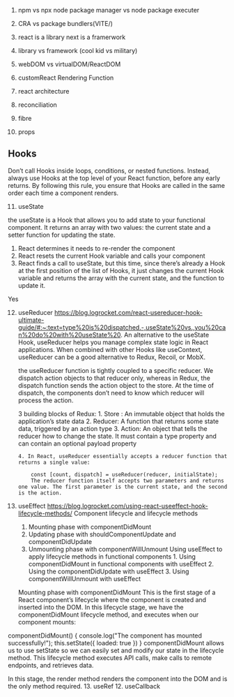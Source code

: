 1. npm vs npx
node package manager vs node package executer

2. CRA vs package bundlers(VITE/)

3. react is a library
next is a framerwork

4. library vs framework
(cool kid vs military)

5. webDOM vs virtualDOM/ReactDOM

6. customReact Rendering Function

7. react architecture

8. reconciliation

9. fibre

10. props

## Hooks

Don’t call Hooks inside loops, conditions, or nested functions. Instead, always use Hooks at the top level of your React function, before any early returns. By following this rule, you ensure that Hooks are called in the same order each time a component renders.

11. useState

   the useState is a Hook that allows you to add state to your functional component. It returns an array with two values: the current state and a setter function for updating the state.

   1. React determines it needs to re-render the component
   2. React resets the current Hook variable and calls your component
   3. React finds a call to useState, but this time, since there’s already a Hook at the first position of the list of Hooks, it just changes the current Hook variable and returns the array with the current state, and the function to update it.

Yes

12. useReducer
<https://blog.logrocket.com/react-usereducer-hook-ultimate-guide/#:~:text=type%20is%20dispatched.-,useState%20vs.,you%20can%20do%20with%20useState%20>.
    An alternative to the useState Hook, useReducer helps you manage complex state logic in React applications.
    When combined with other Hooks like useContext, useReducer can be a good alternative to Redux, Recoil, or MobX.

    the useReducer function is tightly coupled to a specific reducer. We dispatch action objects to that reducer only, whereas in Redux, the dispatch function sends the action object to the store. At the time of dispatch, the components don’t need to know which reducer will process the action.

    3 building blocks of Redux:
        1. Store : An immutable object that holds the application’s state data
        2. Reducer: A function that returns some state data, triggered by an action type
        3. Action: An object that tells the reducer how to change the state. It must contain a type property and can contain an optional payload property

        4. In React, useReducer essentially accepts a reducer function that returns a single value:

            const [count, dispatch] = useReducer(reducer, initialState);
            The reducer function itself accepts two parameters and returns one value. The first parameter is the current state, and the second is the action. 

12. useEffect
<https://blog.logrocket.com/using-react-useeffect-hook-lifecycle-methods/>
    Component lifecycle and lifecycle methods
       1. Mounting phase with componentDidMount
       2. Updating phase with shouldComponentUpdate and componentDidUpdate
       3. Unmounting phase with componentWillUnmount
    Using useEffect to apply lifecycle methods in functional components
        1. Using componentDidMount in functional components with useEffect
        2. Using the componentDidUpdate with useEffect
        3. Using componentWillUnmount with useEffect

    Mounting phase with componentDidMount
This is the first stage of a React component’s lifecycle where the component is created and inserted into the DOM. In this lifecycle stage, we have the componentDidMount lifecycle method, and executes when our component mounts:

componentDidMount() {
  console.log("The component has mounted successfully!");
  this.setState({
    loaded: true
  })
}
componentDidMount allows us to use setState so we can easily set and modify our state in the lifecycle method. This lifecycle method executes API calls, make calls to remote endpoints, and retrieves data.

In this stage, the render method renders the component into the DOM and is the only method required.
13. useRef
12. useCallback
